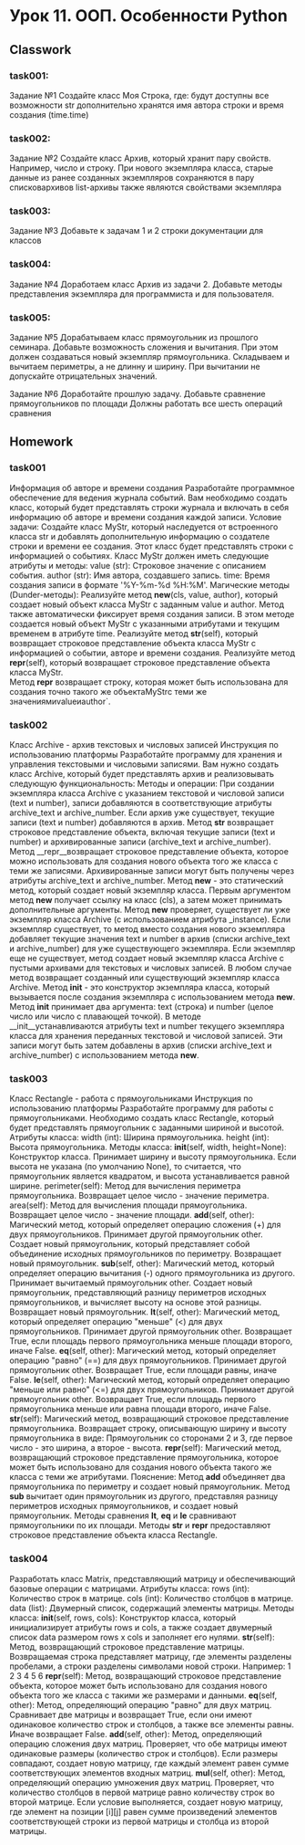 # Урок 11. ООП. Особенности Python

## Classwork

### task001:

Задание №1
Создайте класс Моя Строка, где:
будут доступны все возможности str
дополнительно хранятся имя автора строки и время создания
(time.time)

### task002:

Задание №2
Создайте класс Архив, который хранит пару свойств.
Например, число и строку.
При нового экземпляра класса, старые данные из ранее
созданных экземпляров сохраняются в пару списковархивов
list-архивы также являются свойствами экземпляра

### task003:

Задание №3
Добавьте к задачам 1 и 2 строки документации для классов

### task004:

Задание №4
Доработаем класс Архив из задачи 2.
Добавьте методы представления экземпляра для программиста
и для пользователя.

### task005:

Задание №5
Дорабатываем класс прямоугольник из прошлого семинара.
Добавьте возможность сложения и вычитания.
При этом должен создаваться новый экземпляр
прямоугольника.
Складываем и вычитаем периметры, а не длинну и ширину.
При вычитании не допускайте отрицательных значений.

Задание №6
Доработайте прошлую задачу.
Добавьте сравнение прямоугольников по площади
Должны работать все шесть операций сравнения

## Homework

### task001

Информация об авторе и времени создания
Разработайте программное обеспечение для ведения журнала событий. Вам необходимо создать класс, который будет
представлять строки журнала и включать в себя информацию об авторе и времени создания каждой записи.
Условие задачи:
Создайте класс MyStr, который наследуется от встроенного класса str и добавлять дополнительную информацию о создателе
строки и времени ее создания. Этот класс будет представлять строки с информацией о событиях.
Класс MyStr должен иметь следующие атрибуты и методы:
value (str): Строковое значение с описанием события.
author (str): Имя автора, создавшего запись.
time: Время создания записи в формате '%Y-%m-%d %H:%M'.
Магические методы (Dunder-методы):
Реализуйте метод __new__(cls, value, author), который создает новый объект класса MyStr с заданным value и author.
Метод также автоматически фиксирует время создания записи. В этом методе создается новый объект MyStr с указанными
атрибутами и текущим временем в атрибуте time.
Реализуйте метод __str__(self), который возвращает строковое представление объекта класса MyStr с информацией о
событии, авторе и времени создания.
Реализуйте метод __repr__(self), который возвращает строковое представление объекта класса MyStr.  
Метод __repr__ возвращает строку, которая может быть использована для создания точно такого же объектаMyStrс
теми же значениямиvalueиauthor`.

### task002

Класс Archive - архив текстовых и числовых записей
Инструкция по использованию платформы
Разработайте программу для хранения и управления текстовыми и числовыми записями.
Вам нужно создать класс Archive, который будет представлять архив и реализовывать следующую функциональность:
Методы и операции:
При создании экземпляра класса Archive с указанием текстовой и числовой записи (text и number), записи добавляются в
соответствующие атрибуты archive_text и archive_number. Если архив уже существует, текущие записи (text и number)
добавляются в архив.
Метод __str__ возвращает строковое представление объекта, включая текущие записи (text и number) и архивированные
записи (archive_text и archive_number).
Метод __repr__возвращает строковое представление объекта, которое можно использовать для создания нового объекта
того же класса с теми же записями.
Архивированные записи могут быть получены через атрибуты archive_text и archive_number.
Метод __new__ - это статический метод, который создает новый экземпляр класса. Первым аргументом метод __new__
получает ссылку на класс (cls), а затем может принимать дополнительные аргументы. Метод __new__ проверяет,
существует ли уже экземпляр класса Archive (с использованием атрибута _instance). Если экземпляр существует,
то метод вместо создания нового экземпляра добавляет текущие значения text и number в архив
(списки archive_text и archive_number) для уже существующего экземпляра. Если экземпляр еще не существует, метод
создает новый экземпляр класса Archive с пустыми архивами для текстовых и числовых записей. В любом случае метод
возвращает созданный или существующий экземпляр класса Archive.
Метод __init__ - это конструктор экземпляра класса, который вызывается после создания экземпляра с использованием
метода __new__. Метод __init__ принимает два аргумента: text (строка) и number (целое число или число с плавающей
точкой). В методе __init__устанавливаются атрибуты text и number текущего экземпляра класса для хранения переданных
текстовой и числовой записей. Эти записи могут быть затем добавлены в архив (списки archive_text и archive_number)
с использованием метода __new__.

### task003

Класс Rectangle - работа с прямоугольниками
Инструкция по использованию платформы
Разработайте программу для работы с прямоугольниками. Необходимо создать класс Rectangle, который будет 
представлять прямоугольник с заданными шириной и высотой.
Атрибуты класса:
width (int): Ширина прямоугольника. height (int): Высота прямоугольника.
Методы класса:
__init__(self, width, height=None): Конструктор класса. Принимает ширину и высоту прямоугольника. Если высота не 
указана (по умолчанию None), то считается, что прямоугольник является квадратом, и высота устанавливается равной ширине.
perimeter(self): Метод для вычисления периметра прямоугольника. Возвращает целое число - значение периметра.
area(self): Метод для вычисления площади прямоугольника. Возвращает целое число - значение площади.
__add__(self, other): Магический метод, который определяет операцию сложения (+) для двух прямоугольников. 
Принимает другой прямоугольник other. Создает новый прямоугольник, который представляет собой объединение 
исходных прямоугольников по периметру. Возвращает новый прямоугольник.
__sub__(self, other): Магический метод, который определяет операцию вычитания (-) одного прямоугольника из другого. 
Принимает вычитаемый прямоугольник other. Создает новый прямоугольник, представляющий разницу периметров исходных 
прямоугольников, и вычисляет высоту на основе этой разницы. Возвращает новый прямоугольник.
__lt__(self, other): Магический метод, который определяет операцию "меньше" (<) для двух прямоугольников. 
Принимает другой прямоугольник other. Возвращает True, если площадь первого прямоугольника меньше площади второго, 
иначе False.
__eq__(self, other): Магический метод, который определяет операцию "равно" (==) для двух прямоугольников. 
Принимает другой прямоугольник other. Возвращает True, если площади равны, иначе False.
__le__(self, other): Магический метод, который определяет операцию "меньше или равно" (<=) для двух прямоугольников. 
Принимает другой прямоугольник other. Возвращает True, если площадь первого прямоугольника меньше или равна площади 
второго, иначе False.
__str__(self): Магический метод, возвращающий строковое представление прямоугольника. Возвращает строку, описывающую 
ширину и высоту прямоугольника в виде:
Прямоугольник со сторонами 2 и 3,
где первое число - это ширина, а второе - высота.
__repr__(self): Магический метод, возвращающий строковое представление прямоугольника, которое может быть 
использовано для создания нового объекта такого же класса с теми же атрибутами.
Пояснение:
Метод __add__ объединяет два прямоугольника по периметру и создает новый прямоугольник.
Метод __sub__ вычитает один прямоугольник из другого, представляя разницу периметров исходных прямоугольников, 
и создает новый прямоугольник.
Методы сравнения __lt__, __eq__ и __le__ сравнивают прямоугольники по их площади.
Методы __str__ и __repr__ предоставляют строковое представление объекта класса Rectangle.

### task004
Разработать класс Matrix, представляющий матрицу и обеспечивающий базовые операции с матрицами.
Атрибуты класса:
rows (int): Количество строк в матрице.
cols (int): Количество столбцов в матрице.
data (list): Двумерный список, содержащий элементы матрицы.
Методы класса:
__init__(self, rows, cols): Конструктор класса, который инициализирует атрибуты rows и cols, а также создает двумерный 
список data размером rows x cols и заполняет его нулями.
__str__(self): Метод, возвращающий строковое представление матрицы. Возвращаемая строка представляет матрицу, 
где элементы разделены пробелами, а строки разделены символами новой строки. Например:
1 2 3
4 5 6
__repr__(self): Метод, возвращающий строковое представление объекта, которое может быть использовано для создания 
нового объекта того же класса с такими же размерами и данными.
__eq__(self, other): Метод, определяющий операцию "равно" для двух матриц. Сравнивает две матрицы и возвращает True, 
если они имеют одинаковое количество строк и столбцов, а также все элементы равны. Иначе возвращает False.
__add__(self, other): Метод, определяющий операцию сложения двух матриц. Проверяет, что обе матрицы имеют одинаковые 
размеры (количество строк и столбцов). Если размеры совпадают, создает новую матрицу, где каждый элемент равен сумме 
соответствующих элементов входных матриц.
__mul__(self, other): Метод, определяющий операцию умножения двух матриц. Проверяет, что количество столбцов в первой 
матрице равно количеству строк во второй матрице. Если условие выполняется, создает новую матрицу, где элемент на 
позиции [i][j] равен сумме произведений элементов соответствующей строки из первой матрицы и столбца из второй матрицы.